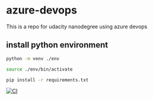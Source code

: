 # azure-devops
This is a repo for udacity nanodegree using azure devops

## install python environment

```bash
python -m venv ./env  

source ./env/bin/activate

pip install -r requirements.txt
```


[![CI](https://github.com/TeddyWestside/azure-devops/actions/workflows/main.yml/badge.svg)](https://github.com/TeddyWestside/azure-devops/actions/workflows/main.yml)
